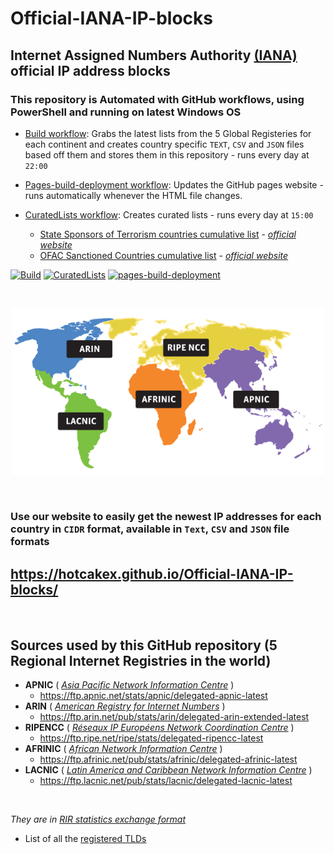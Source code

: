 # Official-IANA-IP-blocks

## Internet Assigned Numbers Authority [(IANA)](https://www.iana.org/numbers) official IP address blocks

### This repository is Automated with GitHub workflows, using PowerShell and running on latest Windows OS

- [Build workflow](https://github.com/HotCakeX/Official-IANA-IP-blocks/actions/workflows/Build.yml): Grabs the latest lists from the 5 Global Registeries for each continent and creates country specific `TEXT`, `CSV` and `JSON` files based off them and stores them in this repository - runs every day at `22:00`

- [Pages-build-deployment workflow](https://github.com/HotCakeX/Official-IANA-IP-blocks/actions/workflows/pages/pages-build-deployment): Updates the GitHub pages website - runs automatically whenever the HTML file changes.

- [CuratedLists workflow](https://github.com/HotCakeX/Official-IANA-IP-blocks/actions/workflows/CuratedLists.yml): Creates curated lists - runs every day at `15:00`
  - [State Sponsors of Terrorism countries cumulative list](https://github.com/HotCakeX/Official-IANA-IP-blocks/blob/main/Curated-Lists/StateSponsorsOfTerrorism.txt) - [_official website_](https://www.state.gov/state-sponsors-of-terrorism/)
  - [OFAC Sanctioned Countries cumulative list](https://github.com/HotCakeX/Official-IANA-IP-blocks/blob/main/Curated-Lists/OFACSanctioned.txt) - [_official website_](https://ofac.treasury.gov/sanctions-programs-and-country-information)

[![Build](https://github.com/HotCakeX/Official-IANA-IP-blocks/actions/workflows/Build.yml/badge.svg)](https://github.com/HotCakeX/Official-IANA-IP-blocks/actions/workflows/Build.yml) [![CuratedLists](https://github.com/HotCakeX/Official-IANA-IP-blocks/actions/workflows/CuratedLists.yml/badge.svg)](https://github.com/HotCakeX/Official-IANA-IP-blocks/actions/workflows/CuratedLists.yml) [![pages-build-deployment](https://github.com/HotCakeX/Official-IANA-IP-blocks/actions/workflows/pages/pages-build-deployment/badge.svg)](https://github.com/HotCakeX/Official-IANA-IP-blocks/actions/workflows/pages/pages-build-deployment)

<br>

<p align="center"><img src="https://raw.githubusercontent.com/HotCakeX/Official-IANA-IP-blocks/main/rir-map.svg" width="500"></p>

<br>

### Use our website to easily get the newest IP addresses for each country in `CIDR` format, available in `Text`, `CSV` and `JSON` file formats

## https://hotcakex.github.io/Official-IANA-IP-blocks/

<br>

## Sources used by this GitHub repository (5 Regional Internet Registries in the world)

- **APNIC** ( _[Asia Pacific Network Information Centre](https://www.apnic.net/)_ )
  - https://ftp.apnic.net/stats/apnic/delegated-apnic-latest
- **ARIN** ( _[American Registry for Internet Numbers](https://www.arin.net/)_ )
  - https://ftp.arin.net/pub/stats/arin/delegated-arin-extended-latest
- **RIPENCC** ( _[Réseaux IP Européens Network Coordination Centre](https://www.ripe.net/)_ )
  - https://ftp.ripe.net/ripe/stats/delegated-ripencc-latest
- **AFRINIC** ( _[African Network Information Centre](https://www.afrinic.net/)_ )
  - https://ftp.afrinic.net/pub/stats/afrinic/delegated-afrinic-latest
- **LACNIC** ( _[Latin America and Caribbean Network Information Centre](https://www.lacnic.net/)_ )
  - https://ftp.lacnic.net/pub/stats/lacnic/delegated-lacnic-latest

<br>

_They are in [RIR statistics exchange format](https://www.apnic.net/about-apnic/corporate-documents/documents/resource-guidelines/rir-statistics-exchange-format/)_

* List of all the [registered TLDs](https://data.iana.org/TLD/tlds-alpha-by-domain.txt)
